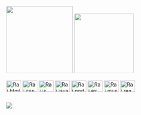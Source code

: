 <div>
 <img height = "180em" src = "https://github-readme-stats.vercel.app/api?username=RaihanyGm&show_icons=true&theme=tokyonight&locale=pt-br"/>
 <img height = "160em" src = "https://github-readme-stats.vercel.app/api/top-langs/?username=RaihanyGm&layout=compact&theme=tokyonight&locale=pt-br"/>
</div>

<div style = "display: inline_block"><br>
 <img align="center" alt="Rai.html" height="30" width = "40" src="https://cdn.jsdelivr.net/gh/devicons/devicon@latest/icons/html5/html5-original.svg"/>
 <img align="center" alt="Rai.css" height="30" width = "40" src="https://cdn.jsdelivr.net/gh/devicons/devicon@latest/icons/css3/css3-original.svg"/>
 <img align="center" alt="Rai.js" height="30" width = "40" src="https://cdn.jsdelivr.net/gh/devicons/devicon@latest/icons/javascript/javascript-original.svg"/>
 <img align="center" alt="Rai.java" height="30" width = "40" src="https://cdn.jsdelivr.net/gh/devicons/devicon@latest/icons/java/java-original.svg"/>
 <img align="center" alt="Rai.node" height="30" width = "40" src="https://cdn.jsdelivr.net/gh/devicons/devicon@latest/icons/nodejs/nodejs-original-wordmark.svg"/>
 <img align="center" alt="Rai.ex" height="30" width = "40" src="https://cdn.jsdelivr.net/gh/devicons/devicon@latest/icons/express/express-original.svg"/>
 <img align="center" alt="Rai.mysqul" height="30" width = "40" src="https://cdn.jsdelivr.net/gh/devicons/devicon@latest/icons/mysql/mysql-original-wordmark.svg"/>
 <img align="center" alt="Rai.react" height="30" width = "40" src="https://cdn.jsdelivr.net/gh/devicons/devicon@latest/icons/react/react-original.svg"/>
</div>

##

<div>
 <a href="https://www.linkedin.com/in/raihanygomes" target="_blank"><img src = "https://img.shields.io/badge/LinkedIn-0077B5?style=for-the-badge&logo=linkedin&logoColor=white" target="_blank"></a> 
</div>


